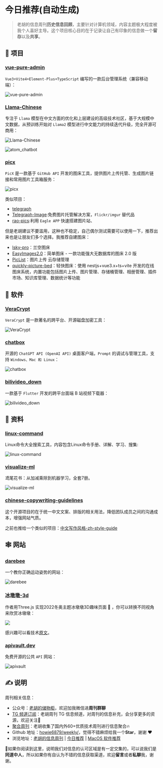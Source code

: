 # 今日推荐(自动生成)

> 老胡的信息周刊**历史信息回顾**，主要针对计算机领域，内容主题极大程度被我个人喜好主导。这个项目核心目的在于记录让自己有印象的信息做一个**留存**以及**共享**。


## 🎯 项目 

### [vue-pure-admin](https://github.com/xiaoxian521/vue-pure-admin)

`Vue3+Vite4+Element-Plus+TypeScript` 编写的一款后台管理系统（兼容移动端）：

![vue-pure-admin](https://images-1252557999.file.myqcloud.com/uPic/vue-pure-admin.jpg) 

### [Llama-Chinese](https://github.com/LlamaFamily/Llama-Chinese)

专注于 `Llama` 模型在中文方面的优化和上层建设的高级技术社区，基于大规模中文数据，从预训练开始对 `Llama2` 模型进行中文能力的持续迭代升级，完全开源可商用：

![Llama-Chinese](https://images-1252557999.file.myqcloud.com/uPic/Llama-Chinese.jpg)

![atom_chatbot](https://images-1252557999.file.myqcloud.com/uPic/atom_chatbot.jpg) 

### [picx](https://github.com/XPoet/picx "picx")

`PicX` 是一款基于 `GitHub API` 开发的图床工具，提供图片上传托管、生成图片链接和常用图片工具箱服务：

![picx](https://images-1252557999.file.myqcloud.com/uPic/picx.jpg)

类似项目：

- [telegraph](https://github.com/0-RTT/telegraph "telegraph")
- [Telegraph-Image](https://github.com/cf-pages/Telegraph-Image "Telegraph-Image"):免费图片托管解决方案，`Flickr/imgur` 替代品
- [rao-pics](https://github.com/meetqy/rao-pics "rao-pics"):利用 `Eagle APP` 快速搭建图片站、

但是老胡建议不要滥用，这种也不稳定，自己偶尔测试需要可以使用一下，推荐出来也是让朋友们多个选择。我推荐自建图床：

- [lsky-pro](https://github.com/lsky-org/lsky-pro "lsky-pro")：兰空图床
- [EasyImages2.0](https://github.com/icret/EasyImages2.0 "EasyImages2.0")：简单图床 - 一款功能强大无数据库的图床 2.0 版
- [PicList](https://github.com/Kuingsmile/PicList "PicList")：图片上传 云存储管理
- [quickly-picture-bed](https://github.com/ischenliang/quickly-picture-bed "quickly-picture-bed")：轻快图床：使用 nestjs+vue3.x+ts+vite 开发的在线图床系统，内置功能包括图片上传、图片管理、存储桶管理、相册管理、插件市场、知识库管理、数据统计等功能 

## 🤖 软件 

### [VeraCrypt](https://veracrypt.fr/en/Home.html)

`VeraCrypt` 是一款著名的跨平台、开源磁盘加密工具：

![VeraCrypt](https://images-1252557999.file.myqcloud.com/uPic/VeraCrypt.jpg) 

### [chatbox](https://github.com/Bin-Huang/chatbox)

开源的 `ChatGPT API (OpenAI API)` 桌面客户端，`Prompt` 的调试与管理工具，支持 `Windows、Mac 和 Linux`：

![chatbox](https://images-1252557999.file.myqcloud.com/uPic/chatbox.png) 

### [bilivideo_down](https://github.com/kangpeiqin/bilivideo_down)

一款基于 `Flutter` 开发的跨平台面端 B 站视频下载器：

![bilivideo_down](https://images-1252557999.file.myqcloud.com/uPic/bilivideo_down.jpg) 

## 👀 资料 

### [linux-command](https://github.com/jaywcjlove/linux-command)

Linux命令大全搜索工具，内容包含Linux命令手册、详解、学习、搜集:

![linux-command](https://images-1252557999.file.myqcloud.com/uPic/linux-command.jpg) 

### [visualize-ml](https://github.com/visualize-ml)

鸢尾花书：从加减乘除到机器学习，全套7册。

![visualize-ml](https://images-1252557999.file.myqcloud.com/uPic/visualize-ml.jpg) 

### [chinese-copywriting-guidelines](https://github.com/sparanoid/chinese-copywriting-guidelines/blob/master/README.zh-Hans.md)

这个开源项目的在于统一中文文案、排版的相关用法，降低团队成员之间的沟通成本，增强网站气质。

之前也推给一个类似的项目：[中文写作风格-zh-style-guide](https://weekly.howie6879.com/2022/05-02~05-07.%E6%88%91%E7%9A%84%E5%91%A8%E5%88%8A%EF%BC%88%E7%AC%AC038%E6%9C%9F%EF%BC%89.html?h=%E6%8E%92%E7%89%88#zh-style-guide) 

## 🕸 网站 

### [darebee](https://darebee.com/)

一个教你正确运动姿势的网站：

![darebee](https://images-1252557999.file.myqcloud.com/uPic/eIHdyQ.png) 

### [冰墩墩-3d](https://dragonir.github.io/3d/#/olympic)

作者用Three.js 实现2022冬奥主题冰墩墩3D趣味页面 🐼 ，你可以转换不同视角来欣赏冰墩墩：

![](https://images-1252557999.file.myqcloud.com/uPic/bdd-3d.png)


感兴趣可以看技术[原文](https://www.cnblogs.com/dragonir/p/15861204.html)。 

### [apivault.dev](https://apivault.dev/)

免费开源的公共 `API` 网站：

![apivault](https://images-1252557999.file.myqcloud.com/uPic/apivault.jpg) 

## ✍️ 说明

周刊相关信息：

- 公众号：[老胡的储物柜](https://images-1252557999.file.myqcloud.com/uPic/ETIbMe.jpg)，欢迎加我微信进**周刊群聊**
- [TG 频道订阅](https://t.me/howie_weekly)：老胡周刊 TG 信息频道，对周刊的信息补充，会分享更多的资源，欢迎关注👏
- [聚合周刊](https://www.fre321.com/weekly)：老胡收集了国内外60+优质技术周刊进行信息聚合🔥
- Github 地址：[howie6879/weekly/](https://github.com/howie6879/weekly/)，觉得不错麻烦给我一个**Star**，谢谢 ❤️
- 浏览地址：[老胡的信息周刊](https://weekly.howie6879.com) | [今日推荐](https://weekly.howie6879.com/recommend/index.html) | [MacOS 软件推荐](https://weekly.howie6879.com/soft/mac.html)

🙌如果你阅读到这里，说明我们对信息的认可区域是有一定交集的，可以说我们是**同道中人**，所以如果你有自认为不错的信息获取渠道，欢迎**留言**或者**私聊**我，谢谢。